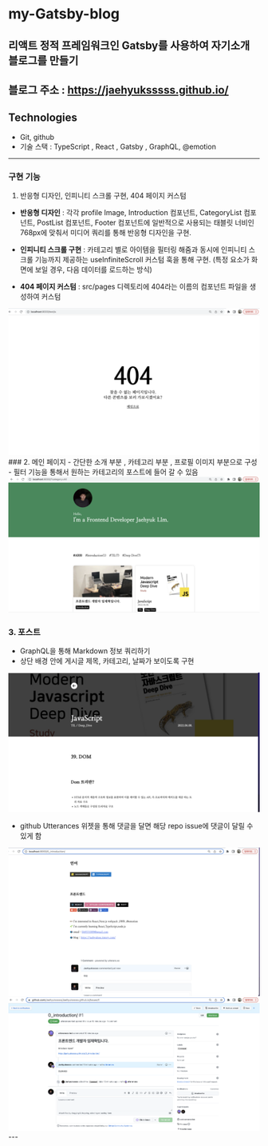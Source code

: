 # my-Gatsby-blog

## 리액트 정적 프레임워크인 Gatsby를 사용하여 자기소개 블로그를 만들기
블로그 주소 : https://jaehyuksssss.github.io/
---

## Technologies
* Git, github
* 기술 스택 : TypeScript , React , Gatsby , GraphQL, @emotion 
---

### 구현 기능
1. 반응형 디자인, 인피니티 스크롤 구현, 404 페이지 커스텀

- **반응형 디자인** : 각각 profile Image, Introduction 컴포넌트, CategoryList 컴포넌트, PostList 컴포넌트, Footer 컴포넌트에 일반적으로 사용되는 태블릿 너비인 768px에 맞춰서
  미디어 쿼리를 통해 반응형 디자인을 구현.

- **인피니티 스크롤 구현** : 카테고리 별로 아이템을 필터링 해줌과 동시에 인피니티 스크롤 기능까지 제공하는 useInfiniteScroll 커스텀 훅을 통해 구현. (특정 요소가 화면에 보일 경우, 다음 데이터를 로드하는 방식)

- **404 페이지 커스텀** : src/pages 디렉토리에 404라는 이름의 컴포넌트 파일을 생성하여 커스텀

<img src ="./my_blog/contents/Image/404.png">
### 2. 메인 페이지 
- 간단한 소개 부분 , 카테고리 부분 , 프로필 이미지 부분으로 구성
- 필터 기능을 통해서 원하는 카테고리의 포스트에 들어 갈 수 있음
<img src = './my_blog/contents/Image/main.png'>


### 3. 포스트 
- GraphQL을 통해 Markdown 정보 쿼리하기
- 상단 배경 안에 게시글 제목, 카테고리, 날짜가 보이도록 구현
<img src = "./my_blog/contents/Image/post.png"> 

- github Utterances 위젯을 통해 댓글을 달면 해당 repo issue에 댓글이 달릴 수 있게 함
<img src = "my_blog/contents/Image/comment.png">
<img src = "./my_blog/contents/Image/issue.png">
---

